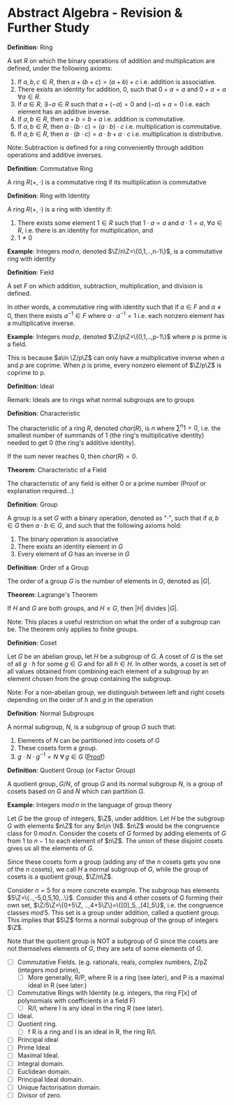 # Abstract Algebra - Revision & Further Study

**Definition**: Ring

A set $R$ on which the binary operations of addition and multiplication are defined, under the following axioms:

1. If $a,b,c\in R$, then $a+(b+c)=(a+b)+c$ i.e. addition is associative.
2. There exists an identity for addition, $0$, such that $0+a=a$ and $0+a=a$ $\forall a\in R$.
3.  If $a\in R$, $\exists -a\in R$ such that $a+(-a)=0$ and $(-a)+a=0$ i.e. each element has an additive inverse.
4. If $a,b\in R$, then $a+b=b+a$ i.e. addition is commutative.
5. If $a,b\in R$, then $a\cdot (b\cdot c)=(a\cdot b)\cdot c$ i.e. multiplication is commutative.
6. If $a,b\in R$, then $a\cdot (b\cdot c)=a\cdot b+a\cdot c$ i.e. multiplication is distributive.

Note: Subtraction is defined for a ring conveniently through addition operations and additive inverses.

**Definition**: Commutative Ring

A ring $R(+,\cdot)$ is a commutative ring if its multiplication is commutative 

**Definition**: Ring with Identity

A ring $R(+,\cdot)$ is a ring with identity if:

1.  There exists some element $1\in R$ such that $1\cdot a = a$ and $a\cdot 1 =a$, $\forall a\in R$, i.e. there is an identity for multiplication, and
2. $1\neq0$

**Example**: Integers $mod\, n$, denoted $\Z/n\Z=\{0,1,..,n-1\}$, is a commutative ring with identity



**Definition**: Field

A set $F$ on which addition, subtraction, multiplication, and division is defined. 

In other words, a commutative ring with identity such that if $a\in F$ and $a\ne0$, then there exists $a^{-1}\in F$ where $a\cdot a^{-1}=1$ i.e. each nonzero element has a multiplicative inverse.

**Example**: Integers $mod\, p$, denoted $\Z/p\Z=\{0,1,..,p-1\}$ where $p$ is prime is a field.

This is because $a\in \Z/p\Z$ can only have a multiplicative inverse when $a$ and $p$ are coprime. When $p$ is prime, every nonzero element of $\Z/p\Z$ is coprime to p. 



**Definition**: Ideal

Remark: Ideals are to rings what normal subgroups are to groups 

**Definition**: Characteristic

The characteristic of a ring $R$, denoted $char(R)$, is $n$ where $\sum^n1=0$, i.e. the smallest number of summands of $1$ (the ring's multiplicative identity) needed to get $0$ (the ring's additive identity).

If the sum never reaches $0$, then $char(R)=0$.  

**Theorem**: Characteristic of a Field

The characteristic of any field is either 0 or a prime number (Proof or explanation required...)



**Definition**: Group

A group is a set $G$ with a binary operation, denoted as "$\cdot$",  such that if $a,b\in G$ then $a\cdot b \in G$, and such that the following axioms hold:

1. The binary operation is associative
2. There exists an identity element in $G$
3. Every element of $G$ has an inverse in $G$

**Definition**: Order of a Group

The order of a group $G$ is the number of elements in $G$, denoted as $|G|$.

**Theorem**: Lagrange's Theorem

If $H$ and $G$ are both groups, and $H\le G$, then $|H|$ divides $|G|$. 

Note: This places a useful restriction on what the order of a subgroup can be. The theorem only applies to finite groups.

**Definition**: Coset

Let $G$ be an abelian group, let $H$ be a subgroup of $G$. A coset of $G$ is the set of all $g\cdot h$ for some $g\in G$ and for all $h\in H$. In other words, a coset is set of all values obtained from combining each element of a subgroup by an element chosen from the group containing the subgroup. 

Note: For a non-abelian group, we distinguish between left and right cosets depending on the order of $h$ and $g$ in the operation

**Definition**: Normal Subgroups

A normal subgroup, $N$, is a subgroup of group $G$ such that:

1. Elements of $N$ can be partitioned into cosets of $G$ 
2. These cosets form a group.
3. $g\cdot N\cdot g^{-1}=N\,\,\forall \,g\in G$ ([Proof](https://youtu.be/vYKdh5oQ4Zw?t=327))

**Definition**: Quotient Group (or Factor Group)

A quotient group, $G/N$, of group $G$ and its normal subgroup $N$, is a group of cosets based on $G$ and $N$ which can partition $G$. 

**Example**: Integers $mod\,n$ in the language of group theory

Let $G$ be the group of integers, $\Z$, under addition. Let $H$ be the subgroup $G$ with elements $n\Z$ for any $n\in \N$. $n\Z$ would be the congruence class for $0\, mod\, n$. Consider the cosets of $G$ formed by adding elements of $G$ from $1$ to $n-1$  to each element of $n\Z$. The union of these disjoint cosets gives us all the elements of $G$.

Since these cosets form a group (adding any of the $n$ cosets gets you one of the $n$ cosets), we call $H$ a normal subgroup of $G$, while the group of cosets is a quotient group, $\Z/n\Z$.

Consider $n=5$ for a more concrete example. The subgroup has elements $5\Z=\{..,-5,0,5,10,..\}$. Consider this and 4 other cosets of $G$ forming their own set, $\Z/5\Z=\{0+5\Z, ..,4+5\Z\}=\{[0]_5,.,[4]_5\}$, i.e.  the congruence classes $mod\, 5$. This set is a group under addition, called a quotient group. This implies that $5\Z$ forms a normal subgroup of the group of integers $\Z$.

Note that the quotient group is NOT a subgroup of $G$ since the cosets are not themselves elements of $G$, they  are sets of some elements of $G$. 



- [ ] Commutative Fields. (e.g. rationals, reals, complex numbers, Z/pZ (integers mod prime),
    - [ ]  More generally, R/P, where R is a ring (see later), and P is a maximal ideal in R (see later.)
- [ ] Commutative Rings with Identity (e.g. integers, the ring F[x] of polynomials with coefficients in a field F)
    - [ ]  R/I, where I is any ideal in the ring R (see later).
- [ ]  Ideal.
- [ ]  Quotient ring.
    - [ ]  f R is a ring and I is an ideal in R, the ring R/I.
- [ ]  Principal ideal
- [ ]  Prime Ideal
- [ ]  Maximal Ideal.
- [ ]  Integral domain.
- [ ]  Euclidean domain.
- [ ]  Principal Ideal domain.
- [ ]  Unique factorisation domain.
- [ ]  Divisor of zero.